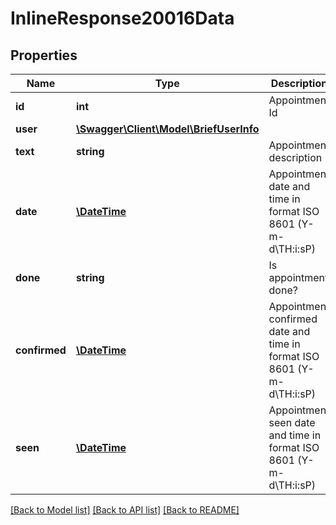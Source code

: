 # InlineResponse20016Data

## Properties
Name | Type | Description | Notes
------------ | ------------- | ------------- | -------------
**id** | **int** | Appointment Id | [optional] 
**user** | [**\Swagger\Client\Model\BriefUserInfo**](BriefUserInfo.md) |  | [optional] 
**text** | **string** | Appointment description | [optional] 
**date** | [**\DateTime**](\DateTime.md) | Appointment date and time in format ISO 8601 (Y-m-d\\TH:i:sP) | [optional] 
**done** | **string** | Is appointment done? | [optional] 
**confirmed** | [**\DateTime**](\DateTime.md) | Appointment confirmed date and time in format ISO 8601 (Y-m-d\\TH:i:sP) | [optional] 
**seen** | [**\DateTime**](\DateTime.md) | Appointment seen date and time in format ISO 8601 (Y-m-d\\TH:i:sP) | [optional] 

[[Back to Model list]](../../README.md#documentation-for-models) [[Back to API list]](../../README.md#documentation-for-api-endpoints) [[Back to README]](../../README.md)


